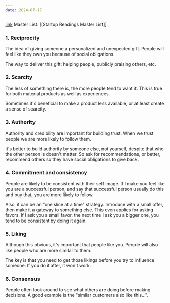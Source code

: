 ```yaml
---
date: 2024-07-17
---
```

[link](https://worldofwork.io/2019/07/cialdinis-6-principles-of-persuasion/)
Master List: [[Startup Readings Master List]]

### 1. Reciprocity 
The idea of giving someone a personalized and unexpected gift. People will feel like they own you because of social obligations.

The way to deliver this gift: helping people, publicly praising others, etc.

### 2. Scarcity
The less of something there is, the more people tend to want it. This is true for both material products as well as experiences.

Sometimes it's beneficial to make a product less available, or at least create a sense of scarcity.

### 3. Authority
Authority and credibility are important for building trust. When we trust people we are more likely to follow them.

It's better to build authority by someone else, not yourself, despite that who the other person is doesn't matter. So ask for recommendations, or better, recommend others so they have social obligations to give back.

### 4. Commitment and consistency
People are likely to be consistent with their self image. If I make you feel like you are a successful person, and say that successful person usually do this and buy that, you are more likely to follow.

Also, it can be an "one slice at a time" strategy. Introduce with a small offer, then make it a gateway to something else. This even applies for asking favors. If I ask you a small favor, the next time I ask you a bigger one, you tend to be consistent by doing it again.

### 5. Liking
Although this obvious, it's important that people like you. People will also like people who are more similar to them.

The key is that you need to get those likings before you try to influence someone. If you do it after, it won't work.

### 6. Consensus
People often look around to see what others are doing before making decisions. A good example is the "similar customers also like this...". 
